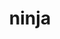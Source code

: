 ---
title: "ninja"
layout: cache
categories: [package, develop-2024-05-12]
meta: {"versions": ["1.11.1"], "compilers": ["apple-clang@=15.0.0", "cce@=15.0.1", "gcc@=10.2.1", "gcc@=11.1.0", "gcc@=11.4.0", "gcc@=12.3.0", "gcc@=7.3.1", "gcc@=7.5.0", "gcc@=9.4.0", "oneapi@=2024.0.0"], "oss": ["amzn2", "centos7", "rhel8", "ubuntu18.04", "ubuntu20.04", "ubuntu22.04", "ventura"], "platforms": ["darwin", "linux"], "targets": ["aarch64", "neoverse_n1", "neoverse_v1", "neoverse_v2", "ppc64le", "x86_64_v3", "zen4"], "stacks": ["aws-isc", "aws-isc-aarch64", "data-vis-sdk", "developer-tools", "developer-tools-manylinux2014", "e4s", "e4s-cray-rhel", "e4s-neoverse-v2", "e4s-neoverse_v1", "e4s-oneapi", "e4s-power", "e4s-rocm-external", "ml-darwin-aarch64-mps", "ml-linux-x86_64-cpu", "ml-linux-x86_64-cuda", "radiuss", "root", "tutorial"], "num_specs": 29, "num_specs_by_stack": {"ml-darwin-aarch64-mps": 2, "root": 29, "aws-isc-aarch64": 2, "aws-isc": 1, "developer-tools-manylinux2014": 1, "e4s-cray-rhel": 2, "radiuss": 3, "developer-tools": 1, "e4s-power": 2, "data-vis-sdk": 2, "e4s-neoverse_v1": 2, "e4s-neoverse-v2": 2, "e4s": 4, "e4s-rocm-external": 1, "tutorial": 2, "ml-linux-x86_64-cpu": 2, "ml-linux-x86_64-cuda": 2, "e4s-oneapi": 2}}
spec_details: [{"hash": "lfobzp2cducbol7cnlktsdi3itbwx2iv", "compiler": "apple-clang@=15.0.0", "versions": ["1.11.1"], "os": "ventura", "platform": "darwin", "target": "aarch64", "variants": ["build_system=generic", "+re2c"], "stacks": ["ml-darwin-aarch64-mps", "root"], "size": "-", "tarball": "https://binaries.spack.io/develop-2024-05-12/build_cache/darwin-ventura-aarch64/apple-clang-15.0.0/ninja-1.11.1/darwin-ventura-aarch64-apple-clang-15.0.0-ninja-1.11.1-lfobzp2cducbol7cnlktsdi3itbwx2iv.spack"}, {"hash": "6bbsb6mig75laueyc4hozq42qmghthiw", "compiler": "apple-clang@=15.0.0", "versions": ["1.11.1"], "os": "ventura", "platform": "darwin", "target": "aarch64", "variants": ["build_system=generic", "+re2c"], "stacks": ["ml-darwin-aarch64-mps", "root"], "size": "-", "tarball": "https://binaries.spack.io/develop-2024-05-12/build_cache/darwin-ventura-aarch64/apple-clang-15.0.0/ninja-1.11.1/darwin-ventura-aarch64-apple-clang-15.0.0-ninja-1.11.1-6bbsb6mig75laueyc4hozq42qmghthiw.spack"}, {"hash": "ktgnanylupkjql725qag5tbfvyr3ivgu", "compiler": "gcc@=7.3.1", "versions": ["1.11.1"], "os": "amzn2", "platform": "linux", "target": "aarch64", "variants": ["build_system=generic", "+re2c"], "stacks": ["aws-isc-aarch64", "root"], "size": "-", "tarball": "https://binaries.spack.io/develop-2024-05-12/build_cache/linux-amzn2-aarch64/gcc-7.3.1/ninja-1.11.1/linux-amzn2-aarch64-gcc-7.3.1-ninja-1.11.1-ktgnanylupkjql725qag5tbfvyr3ivgu.spack"}, {"hash": "5vn3n2dnzjdzf65t3cbjrgcw4y4wunuy", "compiler": "gcc@=7.3.1", "versions": ["1.11.1"], "os": "amzn2", "platform": "linux", "target": "neoverse_n1", "variants": ["build_system=generic", "+re2c"], "stacks": ["aws-isc-aarch64", "root"], "size": "-", "tarball": "https://binaries.spack.io/develop-2024-05-12/build_cache/linux-amzn2-neoverse_n1/gcc-7.3.1/ninja-1.11.1/linux-amzn2-neoverse_n1-gcc-7.3.1-ninja-1.11.1-5vn3n2dnzjdzf65t3cbjrgcw4y4wunuy.spack"}, {"hash": "xm4oyytxwa6dwd67jfiuiv2q7wxlri2u", "compiler": "gcc@=7.3.1", "versions": ["1.11.1"], "os": "amzn2", "platform": "linux", "target": "x86_64_v3", "variants": ["build_system=generic", "+re2c"], "stacks": ["aws-isc", "root"], "size": "-", "tarball": "https://binaries.spack.io/develop-2024-05-12/build_cache/linux-amzn2-x86_64_v3/gcc-7.3.1/ninja-1.11.1/linux-amzn2-x86_64_v3-gcc-7.3.1-ninja-1.11.1-xm4oyytxwa6dwd67jfiuiv2q7wxlri2u.spack"}, {"hash": "ksfel2ty2ok62zov22yrcmqjt3m7vbvk", "compiler": "gcc@=10.2.1", "versions": ["1.11.1"], "os": "centos7", "platform": "linux", "target": "x86_64_v3", "variants": ["build_system=generic", "+re2c"], "stacks": ["developer-tools-manylinux2014", "root"], "size": "-", "tarball": "https://binaries.spack.io/develop-2024-05-12/build_cache/linux-centos7-x86_64_v3/gcc-10.2.1/ninja-1.11.1/linux-centos7-x86_64_v3-gcc-10.2.1-ninja-1.11.1-ksfel2ty2ok62zov22yrcmqjt3m7vbvk.spack"}, {"hash": "hdinvpne5s2c4izkhwm5qbrkr6ngzb4i", "compiler": "cce@=15.0.1", "versions": ["1.11.1"], "os": "rhel8", "platform": "linux", "target": "zen4", "variants": ["build_system=generic", "+re2c"], "stacks": ["e4s-cray-rhel", "root"], "size": "-", "tarball": "https://binaries.spack.io/develop-2024-05-12/build_cache/linux-rhel8-zen4/cce-15.0.1/ninja-1.11.1/linux-rhel8-zen4-cce-15.0.1-ninja-1.11.1-hdinvpne5s2c4izkhwm5qbrkr6ngzb4i.spack"}, {"hash": "2e6s25ufu4s4vbzjgns2vr3typgee7oh", "compiler": "cce@=15.0.1", "versions": ["1.11.1"], "os": "rhel8", "platform": "linux", "target": "zen4", "variants": ["build_system=generic", "+re2c"], "stacks": ["e4s-cray-rhel", "root"], "size": "-", "tarball": "https://binaries.spack.io/develop-2024-05-12/build_cache/linux-rhel8-zen4/cce-15.0.1/ninja-1.11.1/linux-rhel8-zen4-cce-15.0.1-ninja-1.11.1-2e6s25ufu4s4vbzjgns2vr3typgee7oh.spack"}, {"hash": "thjhhdqcsu3r46lsakwxprujzzbrpx4j", "compiler": "gcc@=7.5.0", "versions": ["1.11.1"], "os": "ubuntu18.04", "platform": "linux", "target": "x86_64_v3", "variants": ["build_system=generic", "+re2c"], "stacks": ["radiuss", "root"], "size": "-", "tarball": "https://binaries.spack.io/develop-2024-05-12/build_cache/linux-ubuntu18.04-x86_64_v3/gcc-7.5.0/ninja-1.11.1/linux-ubuntu18.04-x86_64_v3-gcc-7.5.0-ninja-1.11.1-thjhhdqcsu3r46lsakwxprujzzbrpx4j.spack"}, {"hash": "one56cuav7wc45ldqkz6zbeuevs4rvib", "compiler": "gcc@=7.5.0", "versions": ["1.11.1"], "os": "ubuntu18.04", "platform": "linux", "target": "x86_64_v3", "variants": ["build_system=generic", "+re2c"], "stacks": ["developer-tools", "root"], "size": "-", "tarball": "https://binaries.spack.io/develop-2024-05-12/build_cache/linux-ubuntu18.04-x86_64_v3/gcc-7.5.0/ninja-1.11.1/linux-ubuntu18.04-x86_64_v3-gcc-7.5.0-ninja-1.11.1-one56cuav7wc45ldqkz6zbeuevs4rvib.spack"}, {"hash": "wkslngnn3obqnnvjax4y2pjyqwsuo65z", "compiler": "gcc@=7.5.0", "versions": ["1.11.1"], "os": "ubuntu18.04", "platform": "linux", "target": "x86_64_v3", "variants": ["build_system=generic", "+re2c"], "stacks": ["radiuss", "root"], "size": "-", "tarball": "https://binaries.spack.io/develop-2024-05-12/build_cache/linux-ubuntu18.04-x86_64_v3/gcc-7.5.0/ninja-1.11.1/linux-ubuntu18.04-x86_64_v3-gcc-7.5.0-ninja-1.11.1-wkslngnn3obqnnvjax4y2pjyqwsuo65z.spack"}, {"hash": "w7ppq3pmms7gkgfhbapxaels7xxj6x5a", "compiler": "gcc@=7.5.0", "versions": ["1.11.1"], "os": "ubuntu18.04", "platform": "linux", "target": "x86_64_v3", "variants": ["build_system=generic", "+re2c"], "stacks": ["radiuss", "root"], "size": "-", "tarball": "https://binaries.spack.io/develop-2024-05-12/build_cache/linux-ubuntu18.04-x86_64_v3/gcc-7.5.0/ninja-1.11.1/linux-ubuntu18.04-x86_64_v3-gcc-7.5.0-ninja-1.11.1-w7ppq3pmms7gkgfhbapxaels7xxj6x5a.spack"}, {"hash": "iyp2h4erx5wf6xmo74rbxwnql47aaorp", "compiler": "gcc@=9.4.0", "versions": ["1.11.1"], "os": "ubuntu20.04", "platform": "linux", "target": "ppc64le", "variants": ["build_system=generic", "+re2c"], "stacks": ["e4s-power", "root"], "size": "-", "tarball": "https://binaries.spack.io/develop-2024-05-12/build_cache/linux-ubuntu20.04-ppc64le/gcc-9.4.0/ninja-1.11.1/linux-ubuntu20.04-ppc64le-gcc-9.4.0-ninja-1.11.1-iyp2h4erx5wf6xmo74rbxwnql47aaorp.spack"}, {"hash": "ljqgritlrofjkizecbk2pbr54m3ap4tt", "compiler": "gcc@=9.4.0", "versions": ["1.11.1"], "os": "ubuntu20.04", "platform": "linux", "target": "ppc64le", "variants": ["build_system=generic", "+re2c"], "stacks": ["e4s-power", "root"], "size": "-", "tarball": "https://binaries.spack.io/develop-2024-05-12/build_cache/linux-ubuntu20.04-ppc64le/gcc-9.4.0/ninja-1.11.1/linux-ubuntu20.04-ppc64le-gcc-9.4.0-ninja-1.11.1-ljqgritlrofjkizecbk2pbr54m3ap4tt.spack"}, {"hash": "sglxbqfnkmvv3cc2as76nfwlbce5mu2q", "compiler": "gcc@=11.1.0", "versions": ["1.11.1"], "os": "ubuntu20.04", "platform": "linux", "target": "x86_64_v3", "variants": ["build_system=generic", "+re2c"], "stacks": ["data-vis-sdk", "root"], "size": "-", "tarball": "https://binaries.spack.io/develop-2024-05-12/build_cache/linux-ubuntu20.04-x86_64_v3/gcc-11.1.0/ninja-1.11.1/linux-ubuntu20.04-x86_64_v3-gcc-11.1.0-ninja-1.11.1-sglxbqfnkmvv3cc2as76nfwlbce5mu2q.spack"}, {"hash": "3wse3bitkgzvato73qy3x2ovhuo4qwqx", "compiler": "gcc@=11.1.0", "versions": ["1.11.1"], "os": "ubuntu20.04", "platform": "linux", "target": "x86_64_v3", "variants": ["build_system=generic", "+re2c"], "stacks": ["data-vis-sdk", "root"], "size": "-", "tarball": "https://binaries.spack.io/develop-2024-05-12/build_cache/linux-ubuntu20.04-x86_64_v3/gcc-11.1.0/ninja-1.11.1/linux-ubuntu20.04-x86_64_v3-gcc-11.1.0-ninja-1.11.1-3wse3bitkgzvato73qy3x2ovhuo4qwqx.spack"}, {"hash": "kdthoq5xkdhqqdui5fqy36fvjao5y6hw", "compiler": "gcc@=11.4.0", "versions": ["1.11.1"], "os": "ubuntu22.04", "platform": "linux", "target": "neoverse_v1", "variants": ["build_system=generic", "+re2c"], "stacks": ["e4s-neoverse_v1", "root"], "size": "-", "tarball": "https://binaries.spack.io/develop-2024-05-12/build_cache/linux-ubuntu22.04-neoverse_v1/gcc-11.4.0/ninja-1.11.1/linux-ubuntu22.04-neoverse_v1-gcc-11.4.0-ninja-1.11.1-kdthoq5xkdhqqdui5fqy36fvjao5y6hw.spack"}, {"hash": "h6cnpbz5hvu4c4wjsomcyitsxqaim32q", "compiler": "gcc@=11.4.0", "versions": ["1.11.1"], "os": "ubuntu22.04", "platform": "linux", "target": "neoverse_v1", "variants": ["build_system=generic", "+re2c"], "stacks": ["e4s-neoverse_v1", "root"], "size": "-", "tarball": "https://binaries.spack.io/develop-2024-05-12/build_cache/linux-ubuntu22.04-neoverse_v1/gcc-11.4.0/ninja-1.11.1/linux-ubuntu22.04-neoverse_v1-gcc-11.4.0-ninja-1.11.1-h6cnpbz5hvu4c4wjsomcyitsxqaim32q.spack"}, {"hash": "phrydsepu3shsjjmvchgvsiq4e52pt7n", "compiler": "gcc@=11.4.0", "versions": ["1.11.1"], "os": "ubuntu22.04", "platform": "linux", "target": "neoverse_v2", "variants": ["build_system=generic", "+re2c"], "stacks": ["e4s-neoverse-v2", "root"], "size": "-", "tarball": "https://binaries.spack.io/develop-2024-05-12/build_cache/linux-ubuntu22.04-neoverse_v2/gcc-11.4.0/ninja-1.11.1/linux-ubuntu22.04-neoverse_v2-gcc-11.4.0-ninja-1.11.1-phrydsepu3shsjjmvchgvsiq4e52pt7n.spack"}, {"hash": "ml54nygsag3wzvxd44ueswliimp45bol", "compiler": "gcc@=11.4.0", "versions": ["1.11.1"], "os": "ubuntu22.04", "platform": "linux", "target": "neoverse_v2", "variants": ["build_system=generic", "+re2c"], "stacks": ["e4s-neoverse-v2", "root"], "size": "-", "tarball": "https://binaries.spack.io/develop-2024-05-12/build_cache/linux-ubuntu22.04-neoverse_v2/gcc-11.4.0/ninja-1.11.1/linux-ubuntu22.04-neoverse_v2-gcc-11.4.0-ninja-1.11.1-ml54nygsag3wzvxd44ueswliimp45bol.spack"}, {"hash": "fl67mco7qm5fg2cyex2imlu6lng6ra6b", "compiler": "gcc@=11.4.0", "versions": ["1.11.1"], "os": "ubuntu22.04", "platform": "linux", "target": "x86_64_v3", "variants": ["build_system=generic", "+re2c"], "stacks": ["e4s", "root"], "size": "-", "tarball": "https://binaries.spack.io/develop-2024-05-12/build_cache/linux-ubuntu22.04-x86_64_v3/gcc-11.4.0/ninja-1.11.1/linux-ubuntu22.04-x86_64_v3-gcc-11.4.0-ninja-1.11.1-fl67mco7qm5fg2cyex2imlu6lng6ra6b.spack"}, {"hash": "vjvfibv47ylbt4q2oxkslr7ijed56bgh", "compiler": "gcc@=11.4.0", "versions": ["1.11.1"], "os": "ubuntu22.04", "platform": "linux", "target": "x86_64_v3", "variants": ["build_system=generic", "+re2c"], "stacks": ["e4s-rocm-external", "tutorial", "root", "ml-linux-x86_64-cpu", "ml-linux-x86_64-cuda"], "size": "-", "tarball": "https://binaries.spack.io/develop-2024-05-12/build_cache/linux-ubuntu22.04-x86_64_v3/gcc-11.4.0/ninja-1.11.1/linux-ubuntu22.04-x86_64_v3-gcc-11.4.0-ninja-1.11.1-vjvfibv47ylbt4q2oxkslr7ijed56bgh.spack"}, {"hash": "h2t7zc5btli7vdiotc66ylshnqc2fduc", "compiler": "gcc@=11.4.0", "versions": ["1.11.1"], "os": "ubuntu22.04", "platform": "linux", "target": "x86_64_v3", "variants": ["build_system=generic", "+re2c"], "stacks": ["e4s", "root"], "size": "-", "tarball": "https://binaries.spack.io/develop-2024-05-12/build_cache/linux-ubuntu22.04-x86_64_v3/gcc-11.4.0/ninja-1.11.1/linux-ubuntu22.04-x86_64_v3-gcc-11.4.0-ninja-1.11.1-h2t7zc5btli7vdiotc66ylshnqc2fduc.spack"}, {"hash": "s2yql7padp5uqkwmhoihf4gubkv5skfb", "compiler": "gcc@=11.4.0", "versions": ["1.11.1"], "os": "ubuntu22.04", "platform": "linux", "target": "x86_64_v3", "variants": ["build_system=generic", "+re2c"], "stacks": ["e4s", "root"], "size": "-", "tarball": "https://binaries.spack.io/develop-2024-05-12/build_cache/linux-ubuntu22.04-x86_64_v3/gcc-11.4.0/ninja-1.11.1/linux-ubuntu22.04-x86_64_v3-gcc-11.4.0-ninja-1.11.1-s2yql7padp5uqkwmhoihf4gubkv5skfb.spack"}, {"hash": "7zkabkdramebmhbjwwf3v4u4qjwrmvgv", "compiler": "oneapi@=2024.0.0", "versions": ["1.11.1"], "os": "ubuntu22.04", "platform": "linux", "target": "x86_64_v3", "variants": ["build_system=generic", "+re2c"], "stacks": ["e4s-oneapi", "root"], "size": "-", "tarball": "https://binaries.spack.io/develop-2024-05-12/build_cache/linux-ubuntu22.04-x86_64_v3/oneapi-2024.0.0/ninja-1.11.1/linux-ubuntu22.04-x86_64_v3-oneapi-2024.0.0-ninja-1.11.1-7zkabkdramebmhbjwwf3v4u4qjwrmvgv.spack"}, {"hash": "enp6weyfghfov5cwnhq3tva37cqkzjqw", "compiler": "gcc@=11.4.0", "versions": ["1.11.1"], "os": "ubuntu22.04", "platform": "linux", "target": "x86_64_v3", "variants": ["build_system=generic", "+re2c"], "stacks": ["e4s", "root"], "size": "-", "tarball": "https://binaries.spack.io/develop-2024-05-12/build_cache/linux-ubuntu22.04-x86_64_v3/gcc-11.4.0/ninja-1.11.1/linux-ubuntu22.04-x86_64_v3-gcc-11.4.0-ninja-1.11.1-enp6weyfghfov5cwnhq3tva37cqkzjqw.spack"}, {"hash": "kr6q6y4lhdmg6rlwleqyjkpeqttxsexw", "compiler": "gcc@=11.4.0", "versions": ["1.11.1"], "os": "ubuntu22.04", "platform": "linux", "target": "x86_64_v3", "variants": ["build_system=generic", "+re2c"], "stacks": ["ml-linux-x86_64-cuda", "ml-linux-x86_64-cpu", "root"], "size": "-", "tarball": "https://binaries.spack.io/develop-2024-05-12/build_cache/linux-ubuntu22.04-x86_64_v3/gcc-11.4.0/ninja-1.11.1/linux-ubuntu22.04-x86_64_v3-gcc-11.4.0-ninja-1.11.1-kr6q6y4lhdmg6rlwleqyjkpeqttxsexw.spack"}, {"hash": "k6zrs5pszua4vshgih76mg3nbjenca6m", "compiler": "gcc@=12.3.0", "versions": ["1.11.1"], "os": "ubuntu22.04", "platform": "linux", "target": "x86_64_v3", "variants": ["build_system=generic", "+re2c"], "stacks": ["tutorial", "root"], "size": "-", "tarball": "https://binaries.spack.io/develop-2024-05-12/build_cache/linux-ubuntu22.04-x86_64_v3/gcc-12.3.0/ninja-1.11.1/linux-ubuntu22.04-x86_64_v3-gcc-12.3.0-ninja-1.11.1-k6zrs5pszua4vshgih76mg3nbjenca6m.spack"}, {"hash": "ao46c3ojvtttj3vbf2giga5qrogavqal", "compiler": "oneapi@=2024.0.0", "versions": ["1.11.1"], "os": "ubuntu22.04", "platform": "linux", "target": "x86_64_v3", "variants": ["build_system=generic", "+re2c"], "stacks": ["e4s-oneapi", "root"], "size": "-", "tarball": "https://binaries.spack.io/develop-2024-05-12/build_cache/linux-ubuntu22.04-x86_64_v3/oneapi-2024.0.0/ninja-1.11.1/linux-ubuntu22.04-x86_64_v3-oneapi-2024.0.0-ninja-1.11.1-ao46c3ojvtttj3vbf2giga5qrogavqal.spack"}]
---